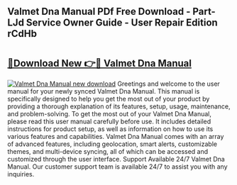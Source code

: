 ## Valmet Dna Manual PDf Free Download - Part-LJd Service Owner Guide - User Repair Edition rCdHb

# <h2><a href="http://cf26825.oget.top/?id=Valmet+Dna+Manual">🔗Download New 👉🔴 Valmet Dna Manual</a></h2>

[![Valmet Dna Manual new download](https://i.imgur.com/5g1atiW.png)](http://cf26825.oget.top/?id=Valmet+Dna+Manual)
Greetings and welcome to the user manual for your newly synced Valmet Dna Manual. This manual is specifically designed to help you get the most out of your product by providing a thorough explanation of its features, setup, usage, maintenance, and problem-solving. To get the most out of your Valmet Dna Manual, please read this user manual carefully before use. It includes detailed instructions for product setup, as well as information on how to use its various features and capabilities. Valmet Dna Manual comes with an array of advanced features, including geolocation, smart alerts, customizable themes, and multi-device syncing, all of which can be accessed and customized through the user interface. Support Available 24/7 Valmet Dna Manual. Our customer support team is available 24/7 to assist you with any inquiries.
